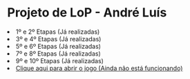 <!DOCTYPE html>
<html>
  <head>
    <meta charset="utf-8">
    <link rel="stylesheet" href="style.css">
  </head>
  <body>
    <h1>Projeto de LoP - André Luís</h1>
    <u1>
      <li> 1º e 2º Etapas (Já realizadas)</li>
      <li> 3º e 4º Etapas (Já realizadas)</li>
      <li> 5º e 6º Etapas (Já realizadas)</li>
      <li> 7º e 8º Etapas (Já realizadas)</li>
      <li> 9º e 10º Etapas (Já realizadas)</li>
      <li><a href="https://andreluis26.github.io/projetolop19/index.html">Clique aqui para abrir o jogo (Ainda não está funcionando)</a></li>
    </u1>

  </body>
</html>
